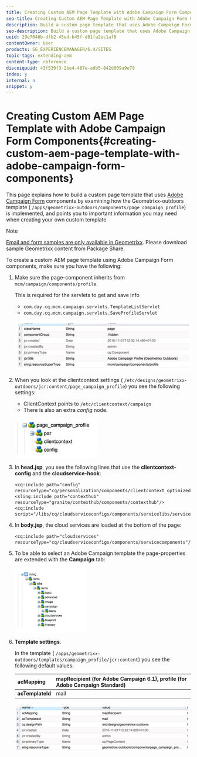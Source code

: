 ```yaml
---
title: Creating Custom AEM Page Template with Adobe Campaign Form Components
seo-title: Creating Custom AEM Page Template with Adobe Campaign Form Components
description: Build a custom page template that uses Adobe Campaign Form components
seo-description: Build a custom page template that uses Adobe Campaign Form components
uuid: 29e7046b-dfb2-45ed-b45f-d81fa2ec1af0
contentOwner: User
products: SG_EXPERIENCEMANAGER/6.4/SITES
topic-tags: extending-aem
content-type: reference
discoiquuid: 43f539f3-2be4-487e-adb5-842d009a9e79
index: y
internal: n
snippet: y
---
```


# Creating Custom AEM Page Template with Adobe Campaign Form Components{#creating-custom-aem-page-template-with-adobe-campaign-form-components}

This page explains how to build a custom page template that uses [Adobe Campaign Form](../../../sites/authoring/using/adobe-campaign-components.md) components by examining how the Geometrixx-outdoors template ( `/apps/geometrixx-outdoors/components/page_campaign_profile`) is implemented, and points you to important information you may need when creating your own custom template.

>[!NOTE]
>
>[Email and form samples are only available in Geometrixx](../../../sites/developing/using/we-retail.md#weretail). Please download sample Geometrixx content from Package Share.

To create a custom AEM page template using Adobe Campaign Form components, make sure you have the following:

1. Make sure the page-component inherits from `mcm/campaign/components/profile`.

   This is required for the servlets to get and save info

    * `com.day.cq.mcm.campaign.servlets.TemplateListServlet`
    * `com.day.cq.mcm.campaign.servlets.SaveProfileServlet`

   ![](assets/chlimage_1-219.png)

1. When you look at the clientcontext settings ( `/etc/designs/geometrixx-outdoors/jcr:content/page_campaign_profile`) you see the following settings:

    * ClientContext points to `/etc/clientcontext/campaign`
    * There is also an extra *config* node.

   ![](assets/chlimage_1-220.png)

1. In **head.jsp**, you see the following lines that use the **clientcontext-config** and the **cloudservice-hook**:

   ```
   <cq:include path="config" resourceType="cq/personalization/components/clientcontext_optimized/config"/>
   <sling:include path="contexthub" resourceType="granite/contexthub/components/contexthub"/>
   <cq:include script="/libs/cq/cloudserviceconfigs/components/servicelibs/servicelibs.jsp"/>
   ```

1. In **body.jsp**, the cloud services are loaded at the bottom of the page:

   ```
   <cq:include path="cloudservices" resourceType="cq/cloudserviceconfigs/components/servicecomponents"/>
   ```

1. To be able to select an Adobe Campaign template the page-properties are extended with the **Campaign** tab:

   ![](assets/chlimage_1-221.png)

1. **Template settings**.

   In the template ( `/apps/geometrixx-outdoors/templates/campaign_profile/jcr:content`) you see the following default values:

   | **acMapping** |mapRecipient (for Adobe Campaign 6.1), profile (for Adobe Campaign Standard) |
   |---|---|
   | **acTemplateId** |mail |

   ![](assets/chlimage_1-222.png)

